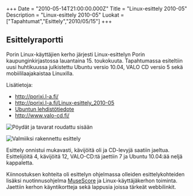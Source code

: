 +++
Date = "2010-05-14T21:00:00.000Z"
Title = "Linux-esittely 2010-05"
Description = "Linux-esittely 2010-05"
Luokat = ["Tapahtumat","Esittely","2010/05/15"]
+++

Esittelyraportti
----------------

Porin Linux-käyttäjien kerho järjesti Linux-esittelyn Porin
kaupunginkirjastossa lauantaina 15. toukokuuta. Tapahtumassa esiteltiin
uusi huhtikuussa julkistettu Ubuntu versio 10.04, VALO CD versio 5 sekä
mobiililaajakaistaa Linuxilla.

Lisätietoja:

-   [<http://porixi.l-a.fi/>](http://porixi.l-a.fi/)
-   [<http://porixi.l-a.fi/Linux-esittely_2010-05>](http://porixi.l-a.fi/Linux-esittely_2010-05)
-   [Ubuntun
    lehdistötiedote](http://wiki.ubuntu-fi.org/Ubuntu_10.04_LTS_lehdistötiedote)
-   [<http://www.valo-cd.fi/>](http://www.valo-cd.fi/)

![Pöydät ja tavarat roudattu
sisään](/images/Esittely_rakenteilla_t.jpg "Pöydät ja tavarat roudattu sisään")

![Valmiiksi rakennettu
esittely](/images/Valmis_esittely_t.jpg "Valmiiksi rakennettu esittely")

Esittely onnistui mukavasti, kävijöitä oli ja CD-levyjä saatiin jaeltua.
Esittelijöitä 4, kävijöitä 12, VALO-CD:tä jaettiin 7 ja Ubuntu 10.04:ää
neljä kappaletta.

Kiinnostuksen kohteita oli esittelyn ohjelmassa olleiden
esittelykohteiden lisäksi nuotinnusohjelma
[MuseScore](http://musescore.org/) ja Linux-käyttäjäkerhon toiminta.
Jaettiin kerhon käyntikortteja sekä lappusia joissa tärkeät webbilinkit.


